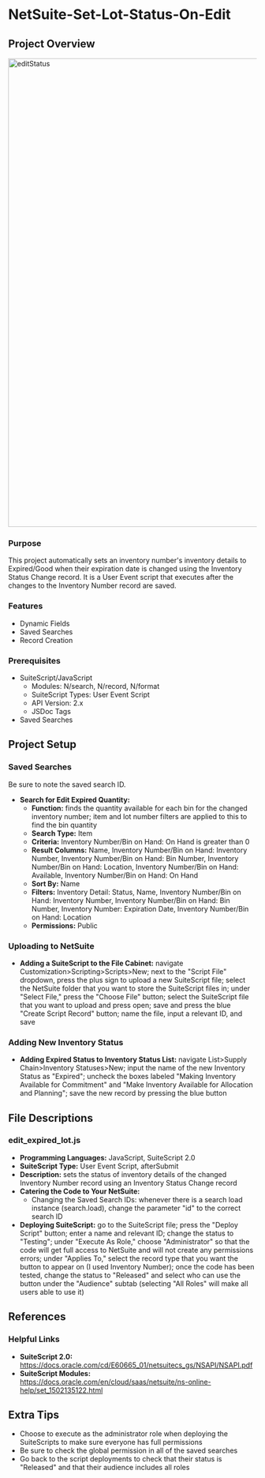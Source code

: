 # NetSuite-Set-Lot-Status-On-Edit
## Project Overview
<img width="949" alt="editStatus" src="https://user-images.githubusercontent.com/94419306/212151556-1f6380d2-5f79-440f-9e2e-a192b22a55ba.png">

### Purpose
This project automatically sets an inventory number's inventory details to Expired/Good when their expiration date is changed using the Inventory Status Change record. It is a User Event script that executes after the changes to the Inventory Number record are saved.

### Features
- Dynamic Fields
- Saved Searches
- Record Creation
### Prerequisites
- SuiteScript/JavaScript
  - Modules: N/search, N/record, N/format
  - SuiteScript Types: User Event Script
  - API Version: 2.x
  - JSDoc Tags
- Saved Searches
## Project Setup
### Saved Searches
Be sure to note the saved search ID.
- **Search for Edit Expired Quantity:**
    - **Function:** finds the quantity available for each bin for the changed inventory number; item and lot number filters are applied to this to find the bin quantity
    - **Search Type:** Item
    - **Criteria:** Inventory Number/Bin on Hand: On Hand is greater than 0
    - **Result Columns:** Name, Inventory Number/Bin on Hand: Inventory Number, Inventory Number/Bin on Hand: Bin Number, Inventory Number/Bin on Hand: Location, Inventory Number/Bin on Hand: Available, Inventory Number/Bin on Hand: On Hand
    - **Sort By:** Name
    - **Filters:** Inventory Detail: Status, Name, Inventory Number/Bin on Hand: Inventory Number, Inventory Number/Bin on Hand: Bin Number, Inventory Number: Expiration Date, Inventory Number/Bin on Hand: Location
    - **Permissions:** Public
### Uploading to NetSuite
- **Adding a SuiteScript to the File Cabinet:** navigate Customization>Scripting>Scripts>New; next to the "Script File" dropdown, press the plus sign to upload a new SuiteScript file; select the NetSuite folder that you want to store the SuiteScript files in; under "Select File," press the "Choose File" button; select the SuiteScript file that you want to upload and press open; save and press the blue "Create Script Record" button; name the file, input a relevant ID, and save
### Adding New Inventory Status
- **Adding Expired Status to Inventory Status List:** navigate List>Supply Chain>Inventory Statuses>New; input the name of the new Inventory Status as "Expired"; uncheck the boxes labeled "Making Inventory Available for Commitment" and "Make Inventory Available for Allocation and Planning"; save the new record by pressing the blue button
## File Descriptions
### edit_expired_lot.js
- **Programming Languages:** JavaScript, SuiteScript 2.0
- **SuiteScript Type:** User Event Script, afterSubmit
- **Description:** sets the status of inventory details of the changed Inventory Number record using an Inventory Status Change record
- **Catering the Code to Your NetSuite:**
    - Changing the Saved Search IDs: whenever there is a search load instance (search.load), change the parameter "id" to the correct search ID
- **Deploying SuiteScript:** go to the SuiteScript file; press the "Deploy Script" button; enter a name and relevant ID; change the status to "Testing"; under "Execute As Role," choose "Administrator" so that the code will get full access to NetSuite and will not create any permissions errors; under "Applies To," select the record type that you want the button to appear on (I used Inventory Number); once the code has been tested, change the status to "Released" and select who can use the button under the "Audience" subtab (selecting "All Roles" will make all users able to use it)

## References
### Helpful Links
- **SuiteScript 2.0:** https://docs.oracle.com/cd/E60665_01/netsuitecs_gs/NSAPI/NSAPI.pdf
- **SuiteScript Modules:** https://docs.oracle.com/en/cloud/saas/netsuite/ns-online-help/set_1502135122.html
## Extra Tips
- Choose to execute as the administrator role when deploying the SuiteScripts to make sure everyone has full permissions
- Be sure to check the global permission in all of the saved searches
- Go back to the script deployments to check that their status is "Released" and that their audience includes all roles
